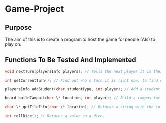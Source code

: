 
# Game-Project

## Purpose
The aim of this is to create a program to host the game for people (AIs) to play on.

## Functions To Be Tested And Implemented
```c
void nextTurn(playersInfo players); // Tells the next player it is their turn.

int getCurrentTurn(); // Find out who's turn it is right now, to find out who's turn it is next.

playersInfo addStudent(char studentType, int player); // Add a student to a specific player. Returns the struct of the players.

board buildCampus(char \* location, int player); // Build a campus for that player. Returns a struct of the board.

char \* getTileInfo(char \* location); // Returns a string with the information about that tile.

int rollDice(); // Returns a value on a dice.
```
